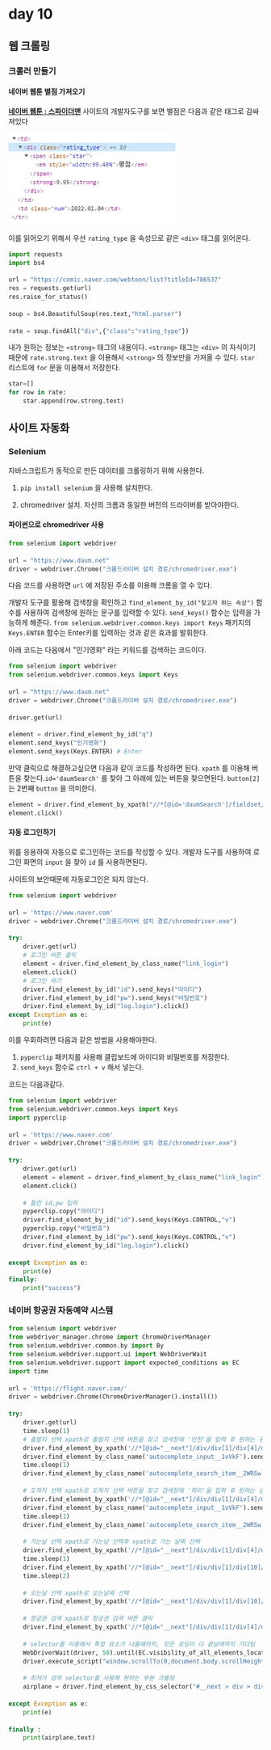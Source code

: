 # day 10

## 웹 크롤링

### 크롤러 만들기

#### 네이버 웹툰 별점 가져오기

**[네이버 웹툰 : 스파이더맨](https://comic.naver.com/webtoon/list?titleId=786537)** 사이트의 개발자도구를 보면 별점은 다음과 같은 태그로 감싸져있다

![image-20220125102550501](day10.assets/image-20220125102550501.png)

이를 읽어오기 위해서 우선 `rating_type` 을 속성으로 같은 `<div>` 태그를 읽어온다.

```python
import requests
import bs4

url = "https://comic.naver.com/webtoon/list?titleId=786537"
res = requests.get(url)
res.raise_for_status()

soup = bs4.BeautifulSoup(res.text,"html.parser")

rate = soup.findAll("div",{"class":"rating_type"})
```

내가 원하는 정보는 `<strong>` 태그의 내용이다. `<strong>` 태그는 `<div>` 의 자식이기 때문에 `rate.strong.text` 을 이용해서 `<strong>` 의 정보만을 가져올 수 있다. `star` 리스트에 `for` 문을 이용해서 저장한다.

```python
star=[]
for row in rate:
    star.append(row.strong.text)
```



## 사이트 자동화

### Selenium

자바스크립트가 동적으로 만든 데이터를 크롤링하기 위해 사용한다.

1. `pip install selenium` 을 사용해 설치한다.

2. chromedriver 설치. 자신의 크롬과 동일한 버전의 드라이버를 받아야한다.

#### 파이썬으로 chromedriver 사용

```python
from selenium import webdriver

url = "https://www.daum.net"
driver = webdriver.Chrome("크롬드라이버 설치 경로/chromedriver.exe")
```

다음 코드를 사용하면 `url` 에 저장된 주소를 이용해 크롬을 열 수 있다.

개발자 도구를 활용해 검색창을 확인하고 `find_element_by_id("찾고자 하는 속상")` 함수를 사용하여 검색창에 원하는 문구를 입력할 수 있다. `send_keys()` 함수는 입력을 가능하게 해준다. `from selenium.webdriver.common.keys import Keys` 패키지의 `Keys.ENTER` 함수는  Enter키를 입력하는 것과 같은 효과를 발휘한다.

아래 코드는 다음에서 "인기영화" 라는 키워드를 검색하는 코드이다.

```python
from selenium import webdriver
from selenium.webdriver.common.keys import Keys

url = "https://www.daum.net"
driver = webdriver.Chrome("크롬드라이버 설치 경로/chromedriver.exe")

driver.get(url)

element = driver.find_element_by_id("q")
element.send_keys("인기영화")
element.send_keys(Keys.ENTER) # Enter
```

만약 클릭으로 해결하고싶으면 다음과 같이 코드를 작성하면 된다. `xpath` 를 이용해 버튼을 찾는다.`id='daumSearch'` 를 찾아 그 아래에 있는 버튼을 찾으면된다. `button[2]` 는 2번째 `button` 을 의미한다. 

```python
element = driver.find_element_by_xpath("//*[@id='daumSearch']/fieldset/div/div/button[2]")
element.click()
```

#### 자동 로그인하기

위를 응용하여 자동으로 로그인하는 코드를 작성할 수 있다. 개발자 도구를 사용하여 로그인 화면의 `input` 을 찾아 `id` 를 사용하면된다.

사이트의 보안때문에 자동로그인은 되지 않는다.

```python
from selenium import webdriver

url = 'https://www.naver.com'
driver = webdriver.Chrome("크롬드라이버 설치 경로/chromedriver.exe")

try:
    driver.get(url)
    # 로그인 버튼 클릭
    element = driver.find_element_by_class_name("link_login")
    element.click()
    # 로그인 하기
    driver.find_element_by_id("id").send_keys("아이디")
    driver.find_element_by_id("pw").send_keys("비밀번호")
    driver.find_element_by_id("log.login").click()
except Exception as e:
    print(e)
```

이를 우회하려면 다음과 같은 방법을 사용해야한다.

1. `pyperclip` 패키지를 사용해 클립보드에 아이디와 비밀번호를 저장한다.
2. `send_keys` 함수로 `ctrl + v` 해서 넣는다.

코드는 다음과같다.

```python
from selenium import webdriver
from selenium.webdriver.common.keys import Keys
import pyperclip

url = 'https://www.naver.com'
driver = webdriver.Chrome("크롬드라이버 설치 경로/chromedriver.exe")

try:
    driver.get(url)
    element = element = driver.find_element_by_class_name("link_login")
    element.click()

    # 틀린 id,pw 입력
    pyperclip.copy("아이디")
    driver.find_element_by_id("id").send_keys(Keys.CONTROL,"v")
    pyperclip.copy("비밀번호")
    driver.find_element_by_id("pw").send_keys(Keys.CONTROL,"v")
    driver.find_element_by_id("log.login").click()

except Exception as e:
    print(e)
finally:
    print("success")
```



### 네이버 항공권 자동예약 시스템

```python
from selenium import webdriver
from webdriver_manager.chrome import ChromeDriverManager
from selenium.webdriver.common.by import By
from selenium.webdriver.support.ui import WebDriverWait
from selenium.webdriver.support import expected_conditions as EC
import time

url = 'https://flight.naver.com/'
driver = webdriver.Chrome(ChromeDriverManager().install())

try:
    driver.get(url)
    time.sleep(1)
    # 출발지 선택 xpath로 출발지 선택 버튼을 찾고 검색창에 '인천'을 입력 후 원하는 공항 클릭
    driver.find_element_by_xpath('//*[@id="__next"]/div/div[1]/div[4]/div/div/div[2]/div[1]/button[1]').click()
    driver.find_element_by_class_name('autocomplete_input__1vVkF').send_keys("인천")
    time.sleep(1)
    driver.find_element_by_class_name('autocomplete_search_item__2WRSw').click()
    
    # 도착지 선택 xpath로 도착지 선택 버튼을 찾고 검색창에 '파리'을 입력 후 원하는 공항 클릭
    driver.find_element_by_xpath('//*[@id="__next"]/div/div[1]/div[4]/div/div/div[2]/div[1]/button[2]').click()
    driver.find_element_by_class_name('autocomplete_input__1vVkF').send_keys("파리")
    time.sleep(1)
    driver.find_element_by_class_name('autocomplete_search_item__2WRSw').click()

    # 가는날 선택 xpath로 가는날 선택후 xpath로 가는 날짜 선택
    driver.find_element_by_xpath('//*[@id="__next"]/div/div[1]/div[4]/div/div/div[2]/div[2]/button[1]').click()
    time.sleep(1)
    driver.find_element_by_xpath('//*[@id="__next"]/div/div[1]/div[10]/div[2]/div[1]/div[2]/div/div[2]/table/tbody/tr[5]/td[7]/button').click()
    time.sleep(2)
    
    # 오는날 선택 xpath로 오는날짜 선택
    driver.find_element_by_xpath('//*[@id="__next"]/div/div[1]/div[10]/div[2]/div[1]/div[2]/div/div[3]/table/tbody/tr[2]/td[5]/button').click()

    # 항공권 검색 xpath로 항공권 검색 버튼 클릭
    driver.find_element_by_xpath('//*[@id="__next"]/div/div[1]/div[4]/div/div/button').click()

	# selector를 이용해서 특정 요소가 나올때까지, 모든 로딩이 다 끝날때까지 기다림
    WebDriverWait(driver, 50).until(EC.visibility_of_all_elements_located((By.CSS_SELECTOR , '#__next > div > div.container > div.List_content > div > div.concurrent_ConcurrentList__1EKaB > div:nth-child(1) > div')))
    driver.execute_script("window.scrollTo(0,document.body.scrollHeight)")

    # 최저가 검색 selector를 사용해 원하는 부분 크롤링
    airplane = driver.find_element_by_css_selector("#__next > div > div.container > div.List_content > div > div.concurrent_ConcurrentList__1EKaB > div:nth-child(1) > div")
    
except Exception as e:
    print(e)

finally :
    print(airplane.text)

```



